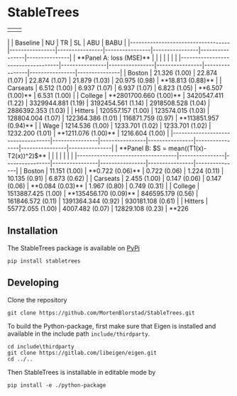 # StableTrees
<table width="100%">
  <tr>
  <td width="50%"></td>
  <td width="50%"></td>
  </tr>
</table>
|                                   | Baseline        | NU             | TR             | SL             | ABU            | BABU          |
|-----------------------------------|----------------|----------------|----------------|----------------|----------------|---------------|
| **Panel A: loss (MSE)**           |                |                |                |                |                |               |
|-----------------------------------|----------------|----------------|----------------|----------------|----------------|---------------|
| Boston                            | 21.326 (1.00)   | 22.874 (1.07)  | 22.874 (1.07)  | 21.879 (1.03)  | 20.975 (0.98)  | **18.813 (0.88)** |
| Carseats                          | 6.512 (1.00)    | 6.937 (1.07)   | 6.937 (1.07)   | 6.823 (1.05)   | **6.507 (1.00)** | 6.531 (1.00)  |
| College                           | **2801700.660 (1.00)** | 3420547.411 (1.22) | 3329944.881 (1.19) | 3192454.561 (1.14) | 2918508.528 (1.04) | 2886392.353 (1.03) |
| Hitters                           | 120557.157 (1.00) | 123574.015 (1.03) | 128804.004 (1.07) | 122364.386 (1.01) | 116871.759 (0.97) | **113851.957 (0.94)** |
| Wage                              | 1214.536 (1.00) | 1233.701 (1.02) | 1233.701 (1.02) | 1232.200 (1.01) | **1211.076 (1.00)** | 1216.604 (1.00) |
|-----------------------------------|----------------|----------------|----------------|----------------|----------------|---------------|
| **Panel B: $S = mean((T1(x)-T2(x))^2)$** |            |                |                |                |                |               |
|-----------------------------------|----------------|----------------|----------------|----------------|----------------|---------------|
| Boston                            | 11.151 (1.00)   | **0.722 (0.06)** | 0.722 (0.06)   | 1.224 (0.11)   | 10.135 (0.91)  | 6.873 (0.62)  |
| Carseats                          | 2.455 (1.00)    | 0.147 (0.06)   | 0.147 (0.06)   | **0.084 (0.03)** | 1.967 (0.80)   | 0.749 (0.31)  |
| College                           | 1513887.425 (1.00) | **135456.170 (0.09)** | 846595.179 (0.56) | 161846.572 (0.11) | 1391364.344 (0.92) | 930181.108 (0.61) |
| Hitters                           | 55772.055 (1.00) | 4007.482 (0.07) | 12829.108 (0.23) | **226




## Installation

The StableTrees package is available on [PyPi](https://pypi.org/project/stabletrees/)

```
pip install stabletrees
```

## Developing
Clone the repository
```git
git clone https://github.com/MortenBlorstad/StableTrees.git
```

To build the Python-package, first make sure that Eigen is installed and available in the include path `include/thirdparty`.

```
cd include\thirdparty
git clone https://gitlab.com/libeigen/eigen.git
cd ../..
```
Then StableTrees is installable in editable mode by
```
pip install -e ./python-package
```
